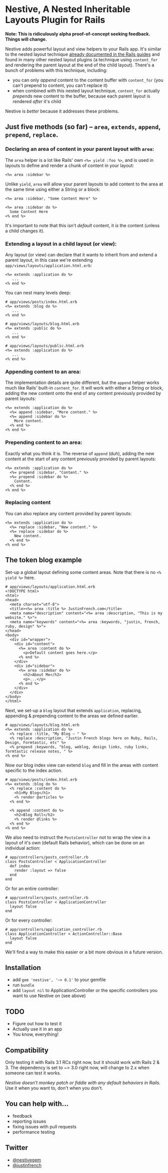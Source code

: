 # Nestive, A Nested Inheritable Layouts Plugin for Rails

**Note: This is ridiculously alpha proof-of-concept seeking feedback. Things will change.**

Nestive adds powerful layout and view helpers to your Rails app. It's similar to the nested layout technique [already documented in the Rails guides](http://guides.rubyonrails.org/layouts_and_rendering.html#using-nested-layouts) and found in many other nested layout plugins (a technique using `content_for` and rendering the parent layout at the end of the child layout). There's a bunch of problems with this technique, including:

* you can only *append* content to the content buffer with `content_for` (you can't prepend to content, you can't replace it)
* when combined with this nested layout technique, `content_for` actually *prepends* new content to the buffer, because each parent layout is rendered *after* it's child

Nestive is *better* because it addresses these problems.

## Just five methods (so far) – `area`, `extends`, `append`, `prepend`, `replace`.

### Declaring an area of content in your parent layout with `area`:

The `area` helper is a lot like Rails' own `<%= yield :foo %>`, and is used in layouts to define and render a chunk of content in your layout:

    <%= area :sidebar %>
    
Unlike `yield`, `area` will allow your parent layouts to add content to the area at the same time using either a String or a block:

    <%= area :sidebar, "Some Content Here" %>

    <%= area :sidebar do %>
      Some Content Here
    <% end %>
    
It's important to note that this isn't *default* content, it *is* the content (unless a child changes it).

### Extending a layout in a child layout (or view):

Any layout (or view) can declare that it wants to inherit from and extend a parent layout, in this case we're extending `app/views/layouts/application.html.erb`:

    <%= extends :application do %>
       ...
    <% end %>
    
You can nest many levels deep:

    # app/views/posts/index.html.erb
    <%= extends :blog do %>
       ...
    <% end %>
    
    # app/views/layouts/blog.html.erb
    <%= extends :public do %>
       ...
    <% end %>
    
    # app/views/layouts/public.html.erb
    <%= extends :application do %>
       ...
    <% end %>

### Appending content to an area:

The implementation details are quite different, but the `append` helper works much like Rails' built-in `content_for`. It will work with either a String or block, adding the new content onto the end of any content previously provided by parent layouts:

    <%= extends :application do %>
      <%= append :sidebar, "More content." %>
      <%= append :sidebar do %>
        More content.
      <% end %>
    <% end %>

### Prepending content to an area:

Exactly what you think it is. The reverse of `append` (duh), adding the new content at the start of any content previously provided by parent layouts:

    <%= extends :application do %>
      <%= prepend :sidebar, "Content." %>
      <%= prepend :sidebar do %>
        Content.
      <% end %>
    <% end %>

### Replacing content

You can also replace any content provided by parent layouts:

    <%= extends :application do %>
      <%= replace :sidebar, "New content." %>
      <%= replace :sidebar do %>
        New content.
      <% end %>
    <% end %>


## The token blog example

Set-up a global layout defining some content areas. Note that there is no `<% yield %>` here.
    
    # app/views/layouts/application.html.erb
    <!DOCTYPE html>
    <html>
    <head>
      <meta charset="utf-8">
      <title><%= area :title %> JustinFrench.com</title>
      <meta name="description" content="<%= area :description, "This is my website." %>">
      <meta name="keywords" content="<%= area :keywords, "justin, french, ruby, design" %>">
    </head>
    <body>
      <div id="wrapper">
        <div id="content">
          <%= area :content do %>
            <p>Default content goes here.</p>
          <% end %>
        </div>
        <div id="sidebar">
          <%= area :sidebar do %>
            <h2>About Me</h2>
            <p>...</p>
          <% end %>
        </div>
      </div>
    </body>
    </html>
    
Next, we set-up a `blog` layout that extends `application`, replacing, appending & prepending content to the areas we defined earlier.
    
    # app/views/layouts/blog.html.erb
    <%= extends :application do %>
      <% replace :title, "My Blog – " %>
      <% replace :description, "Justin French blogs here on Ruby, Rails, Design, Formtastic, etc" %>
      <% prepend :keywords, "blog, weblog, design links, ruby links, formtastic release notes, " %>
    <% end %>

Now our blog index view can extend `blog` and fill in the areas with content specific to the index action.
    
    # app/views/posts/index.html.erb
    <%= extends :blog do %>
      <% replace :content do %>
        <h1>My Blog</h1>
        <% render @articles %>
      <% end %>
    
      <% append :content do %>
        <h2>Blog Roll</h2>
        <% render @links %>
      <% end %>
    <% end %>
    
We also need to instruct the `PostsController` not to wrap the view in a layout of it's own (default Rails behavior), which can be done on an individual action:

    # app/controllers/posts_controller.rb
    class PostsController < ApplicationController
      def index
        render :layout => false
      end
    end

Or for an entire controller:

    # app/controllers/posts_controller.rb
    class PostsController < ApplicationController
      layout false
    end
    
Or for every controller:

    # app/controllers/application_controller.rb
    class ApplicationController < ActionController::Base
      layout false
    end

We'll find a way to make this easier or a bit more obvious in a future version.


## Installation

* add `gem 'nestive', '~> 0.1'` to your gemfile
* run `bundle`
* add `layout nil` to ApplicationController or the specific controllers you want to use Nestive on (see above)


## TODO

* Figure out how to test it
* Actually use it in an app
* You know, everything!


## Compatibility

Only testing it with Rails 3.1 RCs right now, but it should work with Rails 2 & 3. The dependency is set to ~> 3.0 right now, will change to 2.x when someone can test it works.

*Nestive doesn't monkey patch or fiddle with any default behaviors in Rails.* Use it when you want to, don't when you don't.

## You can help with...

* feedback
* reporting issues
* fixing issues with pull requests
* performance testing

## Twitter

* [@nestivegem](http://twitter.com/nestivegem)
* [@justinfrench](http://twitter.com/justinfrench)
